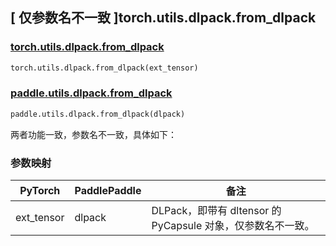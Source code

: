 ## [ 仅参数名不一致 ]torch.utils.dlpack.from_dlpack
### [torch.utils.dlpack.from_dlpack](https://pytorch.org/docs/stable/dlpack.html?highlight=torch+utils+dlpack+from_dlpack#torch.utils.dlpack.from_dlpack)

```python
torch.utils.dlpack.from_dlpack(ext_tensor)
```

### [paddle.utils.dlpack.from_dlpack](https://www.paddlepaddle.org.cn/documentation/docs/zh/develop/api/paddle/utils/dlpack/from_dlpack_cn.html)

```python
paddle.utils.dlpack.from_dlpack(dlpack)
```

两者功能一致，参数名不一致，具体如下：
### 参数映射

| PyTorch       | PaddlePaddle | 备注                                                   |
| ------------- | ------------ | ------------------------------------------------------ |
| ext_tensor        | dlpack        | DLPack，即带有 dltensor 的 PyCapsule 对象，仅参数名不一致。   |
